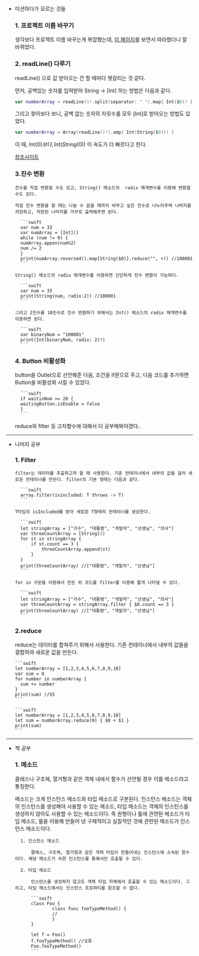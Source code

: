 - 미션하다가 모르는 것들

  ### 1. 프로젝트 이름 바꾸기

    생각보다 프로젝트 이름 바꾸는게 복잡했는데, [이 페이지](https://zeddios.tistory.com/286)를 보면서 따라했더니 잘 바뀌었다.

  ### 2. readLine() 다루기

    readLine() 으로 값 받아오는 건 할 때마다 헷갈리는 것 같다.

    먼저, 공백있는 숫자를 입력받아 String → [Int] 하는 방법은 다음과 같다.

     ```swift
     var numberArray = readLine()!.split(separator: " ").map{ Int($0)! }
     ```

    그리고 찾아보다 보니, 공백 없는 숫자의 자릿수를 모두 [Int]로 받아오는 방법도 있었다.

     ```swift
     var numberArray = Array(readLine()!).amp{ Int(String($0))! }
     ```

    이 때,  Int($0) 보다,  Int(String($0)) 이 속도가 더 빠르다고 한다.

    [참조사이트](https://thoonk.tistory.com/2)

  ### 3.진수 변환

      진수를 직접 변환할 수도 있고, String() 메소드의  radix 매개변수를 이용해 변환할 수도 있다.

      직접 진수 변환을 할 때는 나눌 수 없을 때까지 바꾸고 싶은 진수로 나누어주며 나머지를 저장하고, 저장된 나머지를 거꾸로 출력해주면 된다.

        ```swift
        var num = 33
        var numArray = [Int]()
        while (num != 0) {
        numArray.appen(num%2)
        num /= 2
        }
        print(numArray.reversed().map{String($0)}.reduce("", +)) //100001
        ```

      String() 메소드의 radix 매개변수를 이용하면 간단하게 진수 변환이 가능하다.

        ```swift
        var num = 33
        print(String(num, radix:2)) //100001
        ```

      그리고 2진수를 10진수로 진수 변환하기 위해서는 Int() 메소드의 radix 매개변수를 이용하면 된다.

        ```swift
        var binaryNum = "100001"
        print(Int(binaryNum, radix: 2)!)
        ```

  ### 4. Button 비활성화

    button을 Outlet으로 선언해준 다음, 조건을 if문으로 주고, 다음 코드를 추가하면 Button을 비활성화 시킬 수 있었다.

        ```swift
        if waitinNum >= 20 {
        waitingButton.isEnable = false
        }
        ```

    reduce와 filter 등 고차함수에 대해서 더 공부해봐야겠다..

------

- 나머지 공부

  ### 1. Filter

      filter는 데이터를 추출하고자 할 때 사용한다. 기존 컨테이너에서 내부의 값을 걸러 새로운 컨테이너를 만든다. filter의 기본 형태는 다음과 같다.

        ```swift
        array.filter(isincluded: T throws -> T)
        ```

      T타입의 isIncluded를 받아 새로운 T형태의 컨테이너를 생성한다.

        ```swift
        let stringArray = ["가수", "대통령", "개발자", "선생님", "의사"]
        var threeCountArray = [String]()
        for st in stringArray {
            if st.count == 3 {
                threeCountArray.append(st)
            }
        }
        print(threeCountArray) //["대통령", "개발자", "선생님"]
        ```

      for in 구문을 이용해서 만든 위 코드를 filter를 이용해 짧게 나타낼 수 있다.

        ```swift
        let stringArray = ["가수", "대통령", "개발자", "선생님", "의사"]
        var threeCountArray = stringArray.filter { $0.count == 3 }
        print(threeCountArray) //["대통령", "개발자", "선생님"]
        ```

  ### 2.reduce

    reduce는 데이터를 합쳐주기 위해서 사용한다. 기존 컨테이너에서 내부의 값들을 결합하여 새로운 값을 만든다.

      ```swift
      let numberArray = [1,2,3,4,5,6,7,8,9,10]
      var sum = 0
      for number in numberArray {
        sum += number 
      }
      print(sum) //55
      ```

      ```swift
      let numberArray = [1,2,3,4,5,6,7,8,9,10]
      let sum = numberArray.reduce(0) { $0 + $1 }
      print(sum)
      ```
---

- 책 공부
    
    ### 1. 메소드
    
     클래스나 구조체, 열거형과 같은 객체 내에서 함수가 선언될 경우 이를 메소드라고 통칭한다. 
        
     메소드는 크게 인스턴스 메소드와 타입 메소드로 구분된다. 인스턴스 메소드는 객체의 인스턴스를 생성해야 사용할 수 있는 메소드, 타입 메소드는 객체의 인스턴스를 생성하지 않아도 사용할 수 있는 메소드이다. 즉 원형이나 틀에 관련된 메소드가 타입 메소드, 틀을 이용해 만들어 낸 구체적이고 실질적인 것에 관련된 메소드가 인스턴스 메소드이다.
    
        1. 인스턴스 메소드
    
            클래스, 구조체, 열거형과 같은 객체 타입이 만들어내는 인스턴스에 소속된 함수이다. 해당 메소드가 속한 인스턴스를 통해서만 호출될 수 있다.
        
        2. 타입 메소드
        
            인스턴스를 생성하지 않고도 객체 타입 자체에서 호출할 수 있는 메소드이다. 그리고, 타입 메소드에서는 인스턴스 프로퍼티를 참조할 수 없다.
        
            ```swift
            class Foo {
                    class func fooTypeMethod() {
                    //
                    }
            }
                
            let f = Foo()
            f.fooTypeMethod() //오류
            Foo.fooTypeMethod()
            ```
